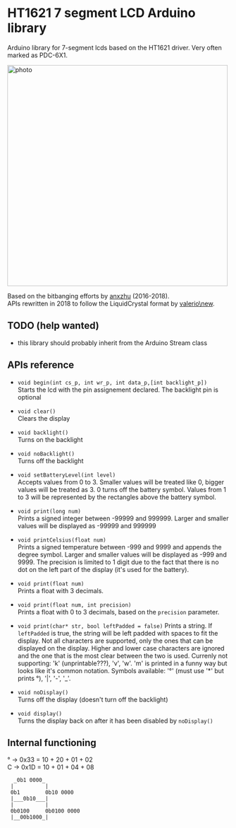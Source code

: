# HT1621 7 segment LCD Arduino library
Arduino library for 7-segment lcds based on the HT1621 driver. Very often marked as PDC-6X1.

<img src="extras/photo.jpg" alt="photo" width="500">

Based on the bitbanging efforts by [anxzhu](https://github.com/anxzhu) (2016-2018).  
APIs rewritten in 2018 to follow the LiquidCrystal format by [valerio\new](https://github.com/valerionew).
## TODO (help wanted)

- this library should probably inherit from the Arduino Stream class

## APIs reference

* `void begin(int cs_p, int wr_p, int data_p,[int backlight_p])`  
Starts the lcd with the pin assignement declared. The backlight pin is optional

* `void clear()`  
Clears the display

* `void backlight()`  
Turns on the backlight 

* `void noBacklight()`  
Turns off the backlight

* `void setBatteryLevel(int level)`  
Accepts values from 0 to 3. Smaller values will be treated like 0, bigger values will be treated as 3. 0 turns off the battery symbol. Values from 1 to 3 will be represented by the rectangles above the battery symbol. 

* `void print(long num)`  
Prints a signed integer between -99999 and 999999. Larger and smaller values will be displayed as -99999 and 999999

* `void printCelsius(float num)`  
Prints a signed temperature between -999 and 9999 and appends the degree symbol. Larger and smaller values will be displayed as -999 and 9999. The precision is limited to 1 digit due to the fact that there is no dot on the left part of the display (it's used for the battery). 

* `void print(float num)`  
Prints a float with 3 decimals. 

* `void print(float num, int precision)`  
Prints a float with 0 to 3 decimals, based on the `precision` parameter. 

* `void print(char* str, bool leftPadded = false)`
Prints a string. If `leftPadded` is true, the string will be left padded with spaces to fit the display. Not all characters are supported, only the ones that can be displayed on the display. Higher and lower case characters are ignored and the one that is the most clear between the two is used. Currenly not supporting: 'k' (unprintable???), 'v', 'w'. 'm' is printed in a funny way but looks like it's common notation. Symbols available: 	'°' (must use '*' but prints °), '|', '-', '_'. 

* `void noDisplay()`  
Turns off the display (doesn't turn off the backlight) 

* `void display()`  
Turns the display back on after it has been disabled by `noDisplay()`


## Internal functioning

° -> 0x33 = 10 + 20 + 01 + 02  
C -> 0x1D = 10 + 01 + 04 + 08

```
  _0b1 0000_
 |          |
 0b1        0b10 0000
 |___0b10___|
 |          |
 0b0100     0b0100 0000
 |__00b1000_|

```

